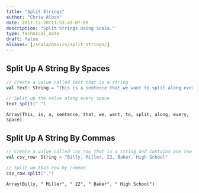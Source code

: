 ```yaml
---
title: "Split Strings"
author: "Chris Albon"
date: 2017-12-20T11:53:49-07:00
description: "Split Strings Using Scala."
type: technical_note
draft: false
aliases: [/scala/basics/split_strings/]
---
```

## Split Up A String By Spaces


```scala
// Create a value called text that is a string
val text: String = "This is a sentence that we want to split along every space"

// Split up the value along every space
text.split(" ")
```




    Array(This, is, a, sentence, that, we, want, to, split, along, every, space)



## Split Up A String By Commas


```scala
// Create a value called csv_row that is a string and contains one row of data
val csv_row: String = "Billy, Miller, 22, Baker, High School"

// Split up that row by commas
csv_row.split(",")
```




    Array(Billy, " Miller", " 22", " Baker", " High School")


